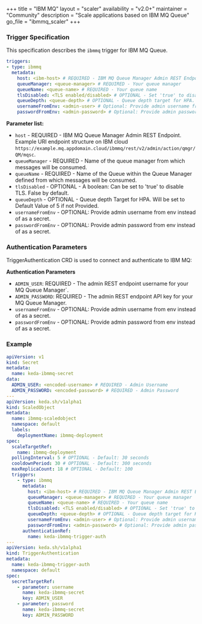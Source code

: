 +++
title = "IBM MQ"
layout = "scaler"
availability = "v2.0+"
maintainer = "Community"
description = "Scale applications based on IBM MQ Queue"
go_file = "ibmmq_scaler"
+++

### Trigger Specification

This specification describes the `ibmmq` trigger for IBM MQ Queue.

```yaml
triggers:
- type: ibmmq
  metadata:
    host: <ibm-host> # REQUIRED - IBM MQ Queue Manager Admin REST Endpoint
    queueManager: <queue-manager> # REQUIRED - Your queue manager
    queueName: <queue-name> # REQUIRED - Your queue name
    tlsDisabled: <TLS enabled/disabled> # OPTIONAL - Set 'true' to disable TLS. Default: false
    queueDepth: <queue-depth> # OPTIONAL - Queue depth target for HPA. Default: 5 messages
    usernameFromEnv: <admin-user> # Optional: Provide admin username from env instead of as a secret
    passwordFromEnv: <admin-password> # Optional: Provide admin password from env instead of as a secret
```

**Parameter list:**

- `host` - REQUIRED - IBM MQ Queue Manager Admin REST Endpoint. Example URI endpoint structure on IBM cloud `https://example.mq.appdomain.cloud/ibmmq/rest/v2/admin/action/qmgr/QM/mqsc`.
- `queueManager` - REQUIRED - Name of the queue manager from which messages will be consumed.
- `queueName` - REQUIRED - Name of the Queue within the Queue Manager defined from which messages will be consumed.
- `tlsDisabled` - OPTIONAL - A boolean: Can be set to 'true' to disable TLS. False by default.
- `queueDepth` - OPTIONAL - Queue depth Target for HPA. Will be set to Default Value of 5 if not Provided.
- `usernameFromEnv` - OPTIONAL: Provide admin username from env instead of as a secret.
- `passwordFromEnv` - OPTIONAL: Provide admin password from env instead of as a secret.

### Authentication Parameters

TriggerAuthentication CRD is used to connect and authenticate to IBM MQ:

**Authentication Parameters**

- `ADMIN_USER`: REQUIRED - The admin REST endpoint username for your MQ Queue Manager`.
- `ADMIN_PASSWORD`: REQUIRED - The admin REST endpoint API key for your MQ Queue Manager.
- `usernameFromEnv` - OPTIONAL: Provide admin username from env instead of as a secret.
- `passwordFromEnv` - OPTIONAL: Provide admin password from env instead of as a secret.

### Example

```yaml
apiVersion: v1
kind: Secret
metadata:
  name: keda-ibmmq-secret
data:
  ADMIN_USER: <encoded-username> # REQUIRED - Admin Username
  ADMIN_PASSWORD: <encoded-password> # REQUIRED - Admin Password
---
apiVersion: keda.sh/v1alpha1
kind: ScaledObject
metadata:
  name: ibmmq-scaledobject
  namespace: default
  labels:
    deploymentName: ibmmq-deployment
spec:
  scaleTargetRef:
    name: ibmmq-deployment
  pollingInterval: 5 # OPTIONAL - Default: 30 seconds
  cooldownPeriod: 30 # OPTIONAL - Default: 300 seconds
  maxReplicaCount: 18 # OPTIONAL - Default: 100
  triggers:
    - type: ibmmq
      metadata:
        host: <ibm-host> # REQUIRED - IBM MQ Queue Manager Admin REST Endpoint
        queueManager: <queue-manager> # REQUIRED - Your queue manager
        queueName: <queue-name> # REQUIRED - Your queue name
        tlsDisabled: <TLS enabled/disabled> # OPTIONAL - Set 'true' to disable TLS. Default: false
        queueDepth: <queue-depth> # OPTIONAL - Queue depth target for HPA. Default: 5 messages
        usernameFromEnv: <admin-user> # Optional: Provide admin username from env instead of as a secret
        passwordFromEnv: <admin-password> # Optional: Provide admin password from env instead of as a secret 
      authenticationRef:
        name: keda-ibmmq-trigger-auth
---
apiVersion: keda.sh/v1alpha1
kind: TriggerAuthentication
metadata:
  name: keda-ibmmq-trigger-auth
  namespace: default
spec:
  secretTargetRef:
    - parameter: username
      name: keda-ibmmq-secret
      key: ADMIN_USER
    - parameter: password
      name: keda-ibmmq-secret
      key: ADMIN_PASSWORD
```
